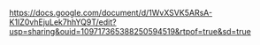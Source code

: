 
https://docs.google.com/document/d/1WvXSVK5ARsA-K1IZ0vhEjuLek7hhYQ9T/edit?usp=sharing&ouid=109717365388250594519&rtpof=true&sd=true
